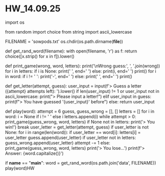 # HW_14.09.25
import os

from random import choice
from string import ascii_lowercase

FILENAME = 'sowpods.txt'
os.chdir(os.path.dirname(__file__))


def get_rand_word(filename):
    with open(filename, 'r') as f:
        return choice([x.strip() for x in f]).lower()


def print_game(wrong, word, letters):
    print('\nWrong guess:', ', '.join(wrong))
    for i in letters:
        if i is None:
            print(' ', end=' ')
        else:
            print(i, end=' ')
    print()
    for i in word:
        if i != ' ':
            print('-', end=' ')
        else:
            print(' ', end=' ')
    print()


def get_letter(attempt, guess):
    user_input = input(f'> Guess a letter ({attempt} attempts left): ').lower()
    if len(user_input) != 1 or user_input not in ascii_lowercase:
        print("> Please input a letter!")
    elif user_input in guess:
        print(f"> You have guessed '{user_input}' before")
    else:
        return user_input


def play(word):
    attempt = 6
    guess, guess_wrong = [], []
    letters = []
    for i in word:
        i = None if i != ' ' else i
        letters.append(i)
    while attempt > 0:
        print_game(guess_wrong, word, letters)
        if None not in letters:
            print('> You win!')
            break
        user_letter = get_letter(attempt, guess)
        if user_letter is not None:
            for i in range(len(word)):
                if user_letter == word[i]:
                    letters[i] = user_letter
            guess.append(user_letter)
            if user_letter not in letters:
                guess_wrong.append(user_letter)
                attempt -= 1
    else:
        print_game(guess_wrong, word, letters)
        print('> You lose...')
        print(f'> Answer: {word.capitalize()}')


if __name__ == "__main__":
    word = get_rand_word(os.path.join('data', FILENAME))
    play(word)HW
